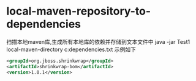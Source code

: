 # local-maven-repository-to-dependencies
扫描本地maven库,生成所有本地库的依赖并存储到文本文件中
java -jar Test1 local-maven-directory c:dependencies.txt
示例如下
```xml
<groupId>org.jboss.shrinkwrap</groupId>
<artifactId>shrinkwrap-bom</artifactId>
<version>1.0.1</version>
```
